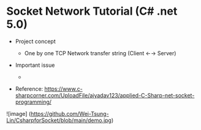 # Socket Network Tutorial (C# .net 5.0)

* Project concept

  *  One by one TCP Network transfer string  (Client ←→ Server)

* Important issue

  *  

* Reference: https://www.c-sharpcorner.com/UploadFile/ajyadav123/applied-C-Sharp-net-socket-programming/

![image] (https://github.com/Wei-Tsung-Lin/CsharpforSocket/blob/main/demo.jpg)
